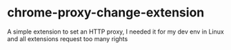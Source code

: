 # chrome-proxy-change-extension
A simple extension to set an HTTP proxy, I needed it for my dev env in Linux and all extensions request too many rights
